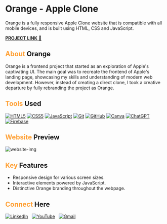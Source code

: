# Orange - Apple Clone
Orange is a fully responsive Apple Clone website that is compatible with all mobile devices, and is built using HTML, CSS and JavaScript.

<a href="https://aorange.web.app/" target="_blank">**PROJECT LINK** 🚀</a>


## <span style="color:#FFA035">About</span> Orange
Orange is a frontend project that started as an exploration of Apple's captivating UI. The main goal was to recreate the frontend of Apple's landing page, showcasing my skills and understanding of modern web development. However, instead of creating a direct clone, I took a creative departure by fully rebranding the project as Orange.

## <span style="color:#FFA035">Tools</span> Used
[![HTML5](https://img.shields.io/badge/html5%20-%23E34F26.svg?&style=for-the-badge&logo=html5&logoColor=white)](/)
[![CSS5](https://img.shields.io/badge/css5%20-%231572B6.svg?&style=for-the-badge&logo=css3&logoColor=white)](/)
[![JavaScript](https://img.shields.io/badge/javascript%20-%23323330.svg?&style=for-the-badge&logo=javascript&logoColor=%23F7DF1E)](/)
[![Git](https://img.shields.io/badge/Git-5E5E5E?style=for-the-badge&logo=git&logoColor=F05032)](/)
[![GitHub](https://img.shields.io/badge/GitHub-5E5E5E?style=for-the-badge&logo=github&logoColor=181717)](/)
[![Canva](https://img.shields.io/badge/Canva-00C4CC?style=for-the-badge&logo=canva&logoColor=white)](/)
[![ChatGPT](https://img.shields.io/badge/ChatGPT-3D7BF7?style=for-the-badge&logo=openai&logoColor=white)](/)
[![Firebase](https://img.shields.io/badge/Firebase-FFCA28?style=for-the-badge&logo=firebase&logoColor=black)](/)

## <span style="color:#FFA035">Website</span> Preview
![website-img](https://github.com/codingstella/personal-blog-website/assets/113582974/a2600ea4-f7c1-4faa-93f1-26ab4259ada4)

## <span style="color:#FFA035">Key</span> Features
- Responsive design for various screen sizes.
- Interactive elements powered by JavaScript.
- Distinctive Orange branding throughout the webpage.

## <span style="color:#FFA035">Connect</span> Here
[![LinkedIn](https://img.shields.io/badge/linkedin%20-%230077B5.svg?style=for-the-badge&logo=linkedin&logoColor=white)](https://www.linkedin.com/in/Kishore-SR) &nbsp;
[![YouTube](https://img.shields.io/badge/Youtube-%23FF0000.svg?style=for-the-badge&logo=YouTube&logoColor=white)](https://www.youtube.com/@Kishore-S-R) &nbsp;
[![Gmail](https://img.shields.io/badge/Gmail-D14836?style=for-the-badge&logo=gmail&logoColor=white&color=red)](mailto:kishoresr47@gmail.com)

